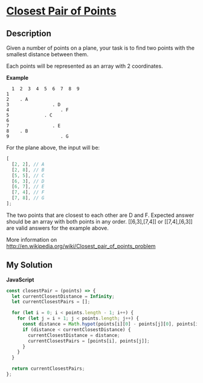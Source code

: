 # [Closest Pair of Points](https://www.codewars.com/kata/5376343a003bf6e034000c56)

## Description

Given a number of points on a plane, your task is to find two points with the smallest distance between them.

Each points will be represented as an array with 2 coordinates.

**Example**

```
  1  2  3  4  5  6  7  8  9
1
2    . A
3                . D
4                   . F
5             . C
6
7                . E
8    . B
9                   . G
```

For the plane above, the input will be:

```js
[
  [2, 2], // A
  [2, 8], // B
  [5, 5], // C
  [6, 3], // D
  [6, 7], // E
  [7, 4], // F
  [7, 8], // G
];
```

The two points that are closest to each other are D and F. Expected answer should be an array with both points in any order. [[6,3],[7,4]] or [[7,4],[6,3]] are valid answers for the example above.

More information on http://en.wikipedia.org/wiki/Closest_pair_of_points_problem

## My Solution

**JavaScript**

```js
const closestPair = (points) => {
  let currentClosestDistance = Infinity;
  let currentClosestPairs = [];

  for (let i = 0; i < points.length - 1; i++) {
    for (let j = i + 1; j < points.length; j++) {
      const distance = Math.hypot(points[i][0] - points[j][0], points[i][1] - points[j][1]);
      if (distance < currentClosestDistance) {
        currentClosestDistance = distance;
        currentClosestPairs = [points[i], points[j]];
      }
    }
  }

  return currentClosestPairs;
};
```
